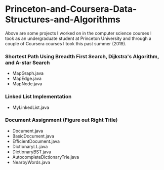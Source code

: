 # Princeton-and-Coursera-Data-Structures-and-Algorithms

Above are some projects I worked on in the computer science courses I took as an undergraduate student at Princeton University and through a couple of Coursera courses I took this past summer (2019). 

### Shortest Path Using Breadth First Search, Dijkstra's Algorithm, and A-star Search

- MapGraph.java
- MapEdge.java
- MapNode.java

### Linked List Implementation 

- MyLinkedList.java

### Document Assignment (Figure out Right Title)

- Document.java
- BasicDocument.java
- EfficientDocument.java
- DictionaryLL.java
- DictionaryBST.java
- AutocompleteDictionaryTrie.java
- NearbyWords.java
